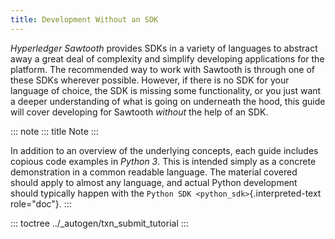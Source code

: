```yaml
---
title: Development Without an SDK
---
```


*Hyperledger Sawtooth* provides SDKs in a variety of languages to
abstract away a great deal of complexity and simplify developing
applications for the platform. The recommended way to work with Sawtooth
is through one of these SDKs wherever possible. However, if there is no
SDK for your language of choice, the SDK is missing some functionality,
or you just want a deeper understanding of what is going on underneath
the hood, this guide will cover developing for Sawtooth *without* the
help of an SDK.

::: note
::: title
Note
:::

In addition to an overview of the underlying concepts, each guide
includes copious code examples in *Python 3*. This is intended simply as
a concrete demonstration in a common readable language. The material
covered should apply to almost any language, and actual Python
development should typically happen with the
`Python SDK <python_sdk>`{.interpreted-text role="doc"}.
:::

::: toctree
../\_autogen/txn_submit_tutorial
:::
